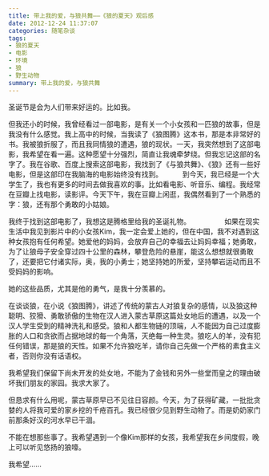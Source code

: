 ```yaml
---
title: 带上我的爱，与狼共舞——《狼的夏天》观后感
date: 2012-12-24 11:37:07
categories: 随笔杂谈
tags: 
- 狼的夏天
- 电影
- 环境
- 狼
- 野生动物
summary: 带上我的爱，与狼共舞
---
```


圣诞节是会为人们带来好运的。比如我。 　　

但我还小的时候，我曾经看过一部电影，是有关一个小女孩和一匹狼的故事，但是我没有什么感觉。我上高中的时候，当我读了《狼图腾》这本书，那是本非常好的书。我被狼折服了，而且我同情狼的遭遇，狼的现状。一天，我突然想到了这部电影，我希望在看一遍。这种愿望十分强烈，简直让我魂牵梦绕。但我忘记这部的名字了。我在谷歌、百度上搜索这部电影，我找到了《与狼共舞》、《狼》还有一些好电影，但是这部印在我脑海的电影始终没有找到。 　
　
到今天，我已经是一个大学生了，我也有更多的时间去做我喜欢的事。比如看电影、听音乐、编程。我经常在豆瓣上找电影，读影评。今天下午，我在豆瓣上闲逛，我偶然看到了一个熟悉的字：狼，还有那个勇敢的小姑娘。 　　

我终于找到这部电影了，我想这是腾格里给我的圣诞礼物。 　　 
　　
如果在现实生活中我见到影片中的小女孩Kim，我一定会爱上她的，但在中国，我不对遇到这种女孩抱有任何希望。她爱他的妈妈，会放弃自己的幸福去让妈妈幸福；她勇敢，为了让狼母子安全穿过四十公里的森林，攀登危险的悬崖，能这么想想就很勇敢了，还要把它付诸实际，奥，我的小勇士；她坚持她的所爱，坚持攀岩运动而且不受妈妈的影响。 　　

她的这些品质，尤其是他的勇气，是我十分羡慕的。 　　

在谈谈狼，在小说《狼图腾》，讲述了传统的蒙古人对狼复杂的感情，以及狼这种聪明、狡猾、勇敢骄傲的生物在汉人进入蒙古草原这篇处女地后的遭遇，以及一个汉人学生受到的精神洗礼和感受。狼和人都生物链的顶端，人不能因为自己过度膨胀的人口和贪欲而占据地球的每一个角落，灭绝每一种生灵。狼吃人的羊，没有犯任何错误，那是狼的天性。如果不允许狼吃羊，请你自己先做一个严格的素食主义者，否则你没有话语权。 　　

我希望我们保留下尚未开发的处女地，不能为了金钱和另外一些堂而皇之的理由破坏我们朋友的家园。我求大家了。 　　

但恳求有什么用呢，蒙古草原早已不见往日容颜。今天，为了获得矿藏，一批批贪婪的人将我可爱的家乡挖的千疮百孔。我已经很少见到野生动物了。而是奶奶家门前那条好汉的河水早已干涸。 　　

不能在想那些事了。我希望遇到一个像Kim那样的女孩，我希望我在乡间度假，晚上可以听见悠扬的狼嚎。

我希望……